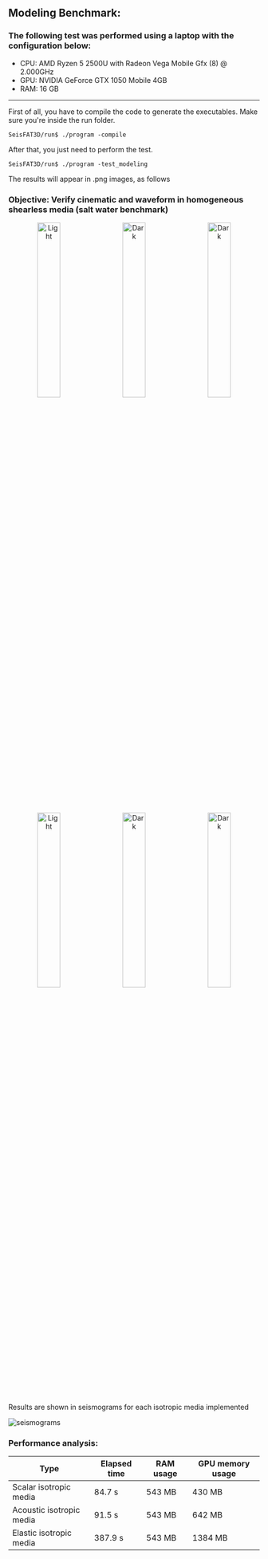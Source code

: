 ## Modeling Benchmark:

### The following test was performed using a laptop with the configuration below:

* CPU: AMD Ryzen 5 2500U with Radeon Vega Mobile Gfx (8) @ 2.000GHz
* GPU: NVIDIA GeForce GTX 1050 Mobile 4GB 
* RAM: 16 GB       
___

First of all, you have to compile the code to generate the executables. Make sure you're inside the run folder.

```console
SeisFAT3D/run$ ./program -compile
```

After that, you just need to perform the test.

```console
SeisFAT3D/run$ ./program -test_modeling
```
The results will appear in .png images, as follows

### Objective: Verify cinematic and waveform in homogeneous shearless media (salt water benchmark)  

<p align="center">
  <img alt="Light" src=https://github.com/phbastosa/SeisFAT3D/assets/44127778/8fbfedb6-2b68-4ba8-bb4f-df9d8eecb054
 width="30%">
&nbsp; &nbsp; 
  <img alt="Dark" src=https://github.com/phbastosa/SeisFAT3D/assets/44127778/caae709c-1174-4f28-9190-9b82b0ddee2e width="30%">
&nbsp; &nbsp; 
  <img alt="Dark" src=https://github.com/phbastosa/SeisFAT3D/assets/44127778/5d34d7c8-e002-4246-a579-c5e9bb5ce46b width="30%">
</p>

<p align="center">
  <img alt="Light" src=https://github.com/phbastosa/SeisFAT3D/assets/44127778/eb59e94e-b5f8-4b38-8b72-f8909e368c3d width="30%">
&nbsp; &nbsp; 
  <img alt="Dark" src=https://github.com/phbastosa/SeisFAT3D/assets/44127778/69d4a009-2507-4553-a4a7-cbd0aa278bdf width="30%">
&nbsp; &nbsp; 
  <img alt="Dark" src=https://github.com/phbastosa/SeisFAT3D/assets/44127778/b8f52fdf-f782-4bab-9078-9665b18dcac5 width="30%">
</p>

Results are shown in seismograms for each isotropic media implemented

![seismograms](https://github.com/phbastosa/SeisFAT3D/assets/44127778/9c0f682c-885e-48a0-9aa2-08f91cc9b025)

### Performance analysis:

|  Type                    |  Elapsed time  | RAM usage  | GPU memory usage | 
| ------------------------ | -------------- | ---------- | ---------------- |
| Scalar isotropic media   |     84.7 s     |   543 MB   |      430 MB      | 
| Acoustic isotropic media |     91.5 s     |   543 MB   |      642 MB      | 
| Elastic isotropic media  |    387.9 s     |   543 MB   |     1384 MB      |  



